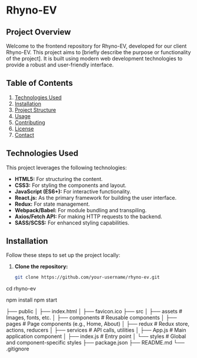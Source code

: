 
# Rhyno-EV

## Project Overview

Welcome to the frontend repository for Rhyno-EV, developed for our client Rhyno-EV. This project aims to [briefly describe the purpose or functionality of the project]. It is built using modern web development technologies to provide a robust and user-friendly interface.

## Table of Contents

1. [Technologies Used](#technologies-used)
2. [Installation](#installation)
3. [Project Structure](#project-structure)
4. [Usage](#usage)
5. [Contributing](#contributing)
6. [License](#license)
7. [Contact](#contact)

## Technologies Used

This project leverages the following technologies:

- **HTML5:** For structuring the content.
- **CSS3:** For styling the components and layout.
- **JavaScript (ES6+):** For interactive functionality.
- **React.js:** As the primary framework for building the user interface.
- **Redux:** For state management.
- **Webpack/Babel:** For module bundling and transpiling.
- **Axios/Fetch API:** For making HTTP requests to the backend.
- **SASS/SCSS:** For enhanced styling capabilities.

## Installation

Follow these steps to set up the project locally:

1. **Clone the repository:**

   ```bash
   git clone https://github.com/your-username/rhyno-ev.git
cd rhyno-ev

npm install
   npm start







├── public
│   ├── index.html
│   ├── favicon.ico
├── src
│   ├── assets          # Images, fonts, etc.
│   ├── components      # Reusable components
│   ├── pages           # Page components (e.g., Home, About)
│   ├── redux           # Redux store, actions, reducers
│   ├── services        # API calls, utilities
│   ├── App.js          # Main application component
│   ├── index.js        # Entry point
│   └── styles          # Global and component-specific styles
├── package.json
├── README.md
└── .gitignore
